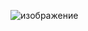 ![изображение](https://github.com/Alekzandern/Docker1/assets/130380585/35b02865-60d9-427e-9b84-d8f6e564e7db)
